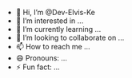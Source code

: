 - 👋 Hi, I’m @Dev-Elvis-Ke
- 👀 I’m interested in ...
- 🌱 I’m currently learning ...
- 💞️ I’m looking to collaborate on ...
- 📫 How to reach me ...
- 😄 Pronouns: ...
- ⚡ Fun fact: ...

<!---
Dev-Elvis-Ke/Dev-Elvis-Ke is a ✨ special ✨ repository because its `README.md` (this file) appears on your GitHub profile.
You can click the Preview link to take a look at your changes.
--->
